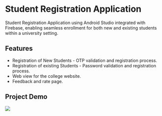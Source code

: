 # Student Registration Application

Student Registration Application using Android Studio integrated with Firebase, enabling seamless enrollment for both new and existing students within a university setting.


## Features

- Registration of New Students - OTP validation and registration process.
- Registration of existing Students - Password validation and registration process.
- Web view for the college website.
- Feedback and rate page.


## Project Demo

![](https://github.com/TashiP1/StudentRegistration-Android_Studio/blob/master/SrudentRegis.gif)
